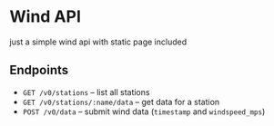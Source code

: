 # Wind API

just a simple wind api with static page included

## Endpoints

- `GET /v0/stations` – list all stations  
- `GET /v0/stations/:name/data` – get data for a station 
- `POST /v0/data` – submit wind data (`timestamp` and `windspeed_mps`)
